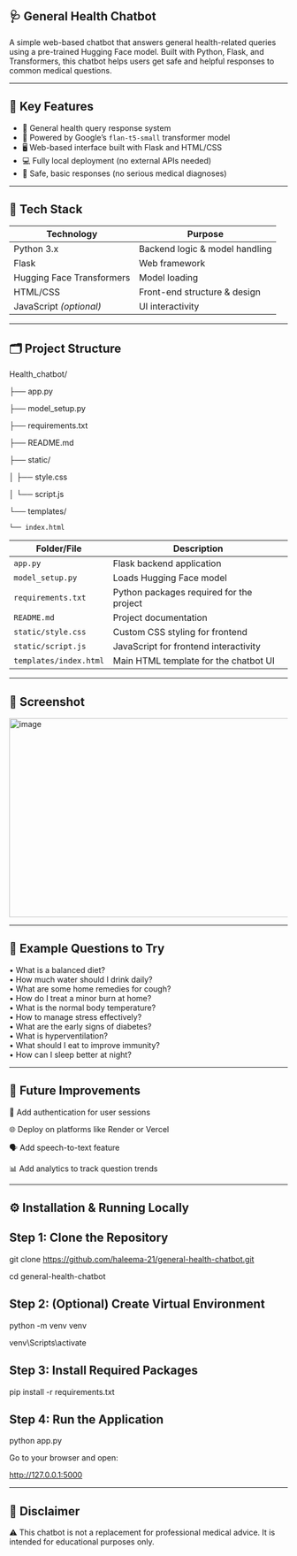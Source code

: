 ## 🩺 General Health Chatbot

A simple web-based chatbot that answers general health-related queries using a pre-trained Hugging Face model. Built with Python, Flask, and Transformers, this chatbot helps users get safe and helpful responses to common medical questions.

---

## 🌟 Key Features

- 🤖 General health query response system
- 🧠 Powered by Google’s `flan-t5-small` transformer model
- 🖥️ Web-based interface built with Flask and HTML/CSS
- 💻 Fully local deployment (no external APIs needed)
- 🔐 Safe, basic responses (no serious medical diagnoses)

---

## 🚀 Tech Stack

| Technology    | Purpose                      |
|---------------|-------------------------------|
| Python 3.x     | Backend logic & model handling |
| Flask          | Web framework                 |
| Hugging Face Transformers | Model loading          |
| HTML/CSS       | Front-end structure & design   |
| JavaScript *(optional)* | UI interactivity         |

---

## 🗂️ Project Structure
Health_chatbot/

├── app.py

├── model_setup.py

├── requirements.txt

├── README.md

├── static/

│   ├── style.css

│   └── script.js

└── templates/
   
    └── index.html

| **Folder/File**        | **Description**                          |
| ---------------------- | ---------------------------------------- |
| `app.py`               | Flask backend application                |
| `model_setup.py`       | Loads Hugging Face model                 |
| `requirements.txt`     | Python packages required for the project |
| `README.md`            | Project documentation                    |
| `static/style.css`     | Custom CSS styling for frontend          |
| `static/script.js`     | JavaScript for frontend interactivity    |
| `templates/index.html` | Main HTML template for the chatbot UI    |




---
## 📸 Screenshot
<img width="1882" height="360" alt="image" src="https://github.com/user-attachments/assets/9ea9605f-0d0c-49f8-b333-4a1ae7f2a60e" />

---

## 💬 Example Questions to Try
  
• What is a balanced diet?  
• How much water should I drink daily?       
• What are some home remedies for cough?  
• How do I treat a minor burn at home?       
• What is the normal body temperature?  
• How to manage stress effectively?          
• What are the early signs of diabetes?  
• What is hyperventilation?                  
• What should I eat to improve immunity?  
• How can I sleep better at night?

---
## 🌱 Future Improvements

🔐 Add authentication for user sessions

🌐 Deploy on platforms like Render or Vercel

🗣️ Add speech-to-text feature

📊 Add analytics to track question trends

---

## ⚙️ Installation & Running Locally

## Step 1: Clone the Repository

git clone https://github.com/haleema-21/general-health-chatbot.git

cd general-health-chatbot

## Step 2: (Optional) Create Virtual Environment

python -m venv venv

venv\Scripts\activate

## Step 3: Install Required Packages

pip install -r requirements.txt

## Step 4: Run the Application

python app.py

Go to your browser and open:

http://127.0.0.1:5000

---
## 🔐 Disclaimer

⚠️ This chatbot is not a replacement for professional medical advice. It is intended for educational purposes only.
